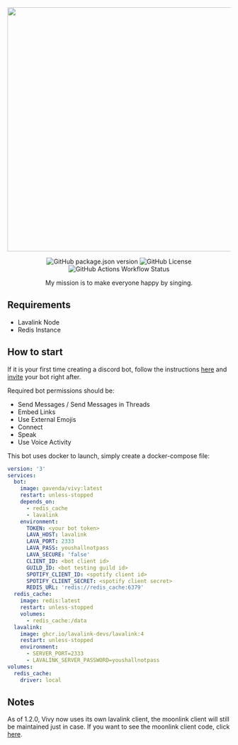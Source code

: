 <div align="center">

<a href="https://vivy.gavenda.dev" rel="noopener" target="_blank">
  <img width="550" src="https://vivy.gavenda.dev/vivy.png">
</a>

![GitHub package.json version](https://img.shields.io/github/package-json/v/gavenda/vivy?style=for-the-badge)
![GitHub License](https://img.shields.io/github/license/gavenda/vivy?style=for-the-badge)
![GitHub Actions Workflow Status](https://img.shields.io/github/actions/workflow/status/gavenda/vivy/deploy.yml?style=for-the-badge)

My mission is to make everyone happy by singing.

</div>

## Requirements

- Lavalink Node
- Redis Instance

## How to start

If it is your first time creating a discord bot, follow the instructions [here](https://discordjs.guide/preparations/setting-up-a-bot-application.html) and [invite](https://discordjs.guide/preparations/adding-your-bot-to-servers.html#bot-invite-links) your bot right after.

Required bot permissions should be:

- Send Messages / Send Messages in Threads
- Embed Links
- Use External Emojis
- Connect
- Speak
- Use Voice Activity

This bot uses docker to launch, simply create a docker-compose file:

```yml
version: '3'
services:
  bot:
    image: gavenda/vivy:latest
    restart: unless-stopped
    depends_on:
      - redis_cache
      - lavalink
    environment:
      TOKEN: <your bot token>
      LAVA_HOST: lavalink
      LAVA_PORT: 2333
      LAVA_PASS: youshallnotpass
      LAVA_SECURE: 'false'
      CLIENT_ID: <bot client id>
      GUILD_ID: <bot testing guild id>
      SPOTIFY_CLIENT_ID: <spotify client id>
      SPOTIFY_CLIENT_SECRET: <spotify client secret>
      REDIS_URL: 'redis://redis_cache:6379'
  redis_cache:
    image: redis:latest
    restart: unless-stopped
    volumes:
      - redis_cache:/data
  lavalink:
    image: ghcr.io/lavalink-devs/lavalink:4
    restart: unless-stopped
    environment:
      - SERVER_PORT=2333
      - LAVALINK_SERVER_PASSWORD=youshallnotpass
volumes:
  redis_cache:
    driver: local
```

## Notes

As of 1.2.0, Vivy now uses its own lavalink client, the moonlink client will still be maintained just in case. If you want to see the moonlink client code, click [here](https://github.com/gavenda/vivy/tree/moonlink).
